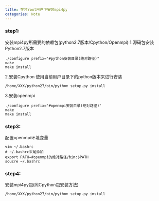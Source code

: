 ```yaml
---
title: 在非root用户下安装mpi4py
categories: Note
---
```


### step1:
安装mpi4py所需要的依赖包(python2.7版本/Cpython/Openmpi)
1.源码包安装Python2.7版本
```
./configure prefix="#python安装目录(绝对路径)"
make
make install
```
2.安装Cpython
使用当前用户目录下的python版本来进行安装
```
/home/XXX/python27/bin/python setup.py install
```

3.安装openmpi
```
./configure prefix="#openmpi安装目录(绝对路径)"
make
make install
```
### step3:
配置openmpi环境变量
```
vim ~/.bashrc
# ~/.bashrc末尾添加
export PATH=#openmpi的绝对路径/bin:$PATH
soucre ~/.bashrc
```

### step4:
安装mpi4py包(同Cpython包安装方法)
```
/home/XXX/python27/bin/python setup.py install
```



